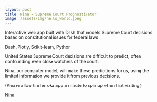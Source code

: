 ```yaml
---
layout: post
title: Nina - Supreme Court Prognosticator
image: /assets/img/hello_world.jpeg
---
```

Interactive web app built with Dash that models Supreme Court decisions based on constitutional issues for federal laws

Dash, Plotly, Scikit-learn, Python

United States Supreme Court decisions are difficult to predict, often confounding even close watchers of the court.

Nina, our computer model, will make these predicitions for us, using the limited information we provide it from previous decisions.


(Please allow the heroku app a minute to spin up when first visiting.)

[Nina](https://judicial-review.herokuapp.com/)
